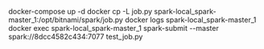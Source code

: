 

docker-compose up -d
docker cp -L job.py spark-local_spark-master_1:/opt/bitnami/spark/job.py
docker logs spark-local_spark-master_1
docker exec spark-local_spark-master_1 spark-submit --master spark://8dcc4582c434:7077 test_job.py
